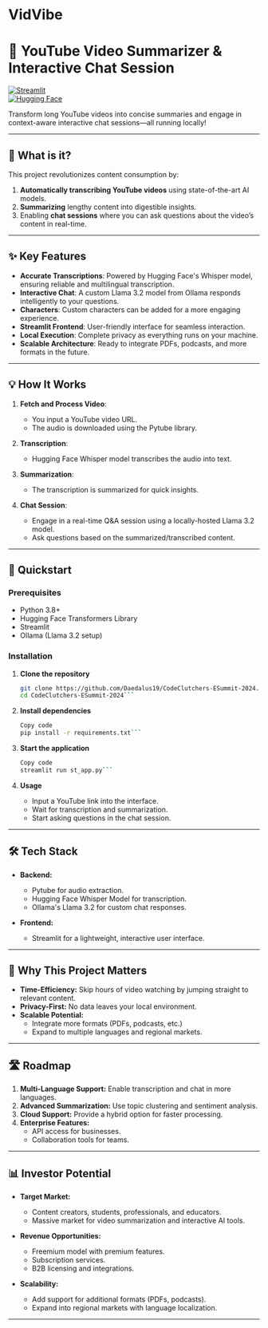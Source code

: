 # VidVibe

# 🚀 YouTube Video Summarizer & Interactive Chat Session  

[![Streamlit](https://img.shields.io/badge/Built%20with-Streamlit-orange)](https://streamlit.io/)  
[![Hugging Face](https://img.shields.io/badge/Powered%20by-Hugging%20Face-yellow)](https://huggingface.co/)  

Transform long YouTube videos into concise summaries and engage in context-aware interactive chat sessions—all running locally!  

---

## 🧐 What is it?  

This project revolutionizes content consumption by:  
1. **Automatically transcribing YouTube videos** using state-of-the-art AI models.  
2. **Summarizing** lengthy content into digestible insights.  
3. Enabling **chat sessions** where you can ask questions about the video’s content in real-time.  

---

## ✨ Key Features  

- **Accurate Transcriptions**: Powered by Hugging Face's Whisper model, ensuring reliable and multilingual transcription.  
- **Interactive Chat**: A custom Llama 3.2 model from Ollama responds intelligently to your questions.  
- **Characters**: Custom characters can be added for a more engaging experience.
- **Streamlit Frontend**: User-friendly interface for seamless interaction.  
- **Local Execution**: Complete privacy as everything runs on your machine.  
- **Scalable Architecture**: Ready to integrate PDFs, podcasts, and more formats in the future.  

---

## 💡 How It Works  

1. **Fetch and Process Video**:  
   - You input a YouTube video URL.  
   - The audio is downloaded using the Pytube library.  

2. **Transcription**:  
   - Hugging Face Whisper model transcribes the audio into text.  

3. **Summarization**:  
   - The transcription is summarized for quick insights.  

4. **Chat Session**:  
   - Engage in a real-time Q&A session using a locally-hosted Llama 3.2 model.  
   - Ask questions based on the summarized/transcribed content.  

---

## 🚀 Quickstart  

### Prerequisites  
- Python 3.8+  
- Hugging Face Transformers Library  
- Streamlit  
- Ollama (Llama 3.2 setup)  

### Installation  

1. **Clone the repository**  
   ```bash  
   git clone https://github.com/Daedalus19/CodeClutchers-ESummit-2024.git 
   cd CodeClutchers-ESummit-2024``` 

2. **Install dependencies**

    ```bash
    Copy code
    pip install -r requirements.txt```

3. **Start the application**

    ```bash
    Copy code
    streamlit run st_app.py```  

4. **Usage**

    - Input a YouTube link into the interface.
    - Wait for transcription and summarization.
    - Start asking questions in the chat session.

---

## 🛠️ Tech Stack

- **Backend:**

    - Pytube for audio extraction.
    - Hugging Face Whisper Model for transcription.
    - Ollama's Llama 3.2 for custom chat responses.

- **Frontend:**

    - Streamlit for a lightweight, interactive user interface.

---

## 🌟 Why This Project Matters
- **Time-Efficiency:** Skip hours of video watching by jumping straight to relevant content.
- **Privacy-First:** No data leaves your local environment.
- **Scalable Potential:**
    - Integrate more formats (PDFs, podcasts, etc.)
    - Expand to multiple languages and regional markets.

---

## 🛣️ Roadmap
1. **Multi-Language Support:** Enable transcription and chat in more languages.
2. **Advanced Summarization:** Use topic clustering and sentiment analysis.
3. **Cloud Support:** Provide a hybrid option for faster processing.
4. **Enterprise Features:**
    - API access for businesses.
    - Collaboration tools for teams.

---

## 📊 Investor Potential
- **Target Market:**

    - Content creators, students, professionals, and educators.
    - Massive market for video summarization and interactive AI tools.

- **Revenue Opportunities:**

    - Freemium model with premium features.
    - Subscription services.
    - B2B licensing and integrations.

- **Scalability:**

    - Add support for additional formats (PDFs, podcasts).
    - Expand into regional markets with language localization.

---


